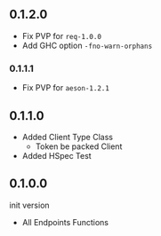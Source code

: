 ## 0.1.2.0

- Fix PVP for `req-1.0.0`
- Add GHC option `-fno-warn-orphans`

### 0.1.1.1

- Fix PVP for `aeson-1.2.1`

## 0.1.1.0

- Added Client Type Class
    - Token be packed Client
- Added HSpec Test

## 0.1.0.0
init version

- All Endpoints Functions
